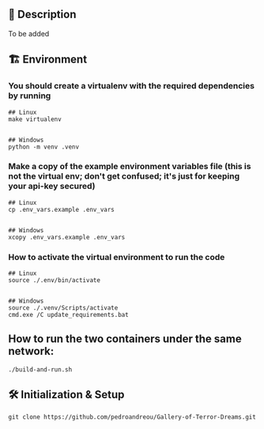 ## 📰 Description
To be added



## :building_construction: Environment

### You should create a virtualenv with the required dependencies by running
```
## Linux
make virtualenv


## Windows
python -m venv .venv
```


### Make a copy of the example environment variables file (this is not the virtual env; don't get confused; it's just for keeping your api-key secured)
```
## Linux
cp .env_vars.example .env_vars


## Windows
xcopy .env_vars.example .env_vars
```


### How to activate the virtual environment to run the code
```
## Linux
source ./.env/bin/activate


## Windows
source ./.venv/Scripts/activate
cmd.exe /C update_requirements.bat
```


## How to run the two containers under the same network:
```
./build-and-run.sh
```


## 🛠 Initialization & Setup
    git clone https://github.com/pedroandreou/Gallery-of-Terror-Dreams.git

